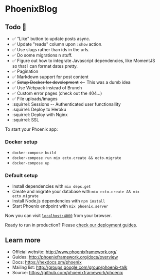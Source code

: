 # PhoenixBlog

## Todo :paperclip:

 - :white_check_mark: "Like" button to update posts async.
 - :white_check_mark: Update "reads" column upon `:show` action.
 - :white_check_mark: Use slugs rather than ids in the urls.
 - :white_check_mark: Do some migrations n stuff.
 - :white_check_mark: Figure out how to integrate Javascript dependencies, like MomentJS so that I can format dates pretty.
 - :white_check_mark: Pagination
 - :white_check_mark: Markdown support for post content
 - :white_check_mark: ~~Setup Docker for development~~ <-- This was a dumb idea
 - :white_check_mark: Use Webpack instead of Brunch
 - :white_check_mark: Custom error pages (check out the 404...)
 - :white_check_mark: File uploads/images
 - :squirrel: Sessions -- Authenticated user functionallity
 - :squirrel: Deploy to Heroku
 - :squirrel: Deploy with Nginx
 - :squirrel: SSL

To start your Phoenix app:

  ### Docker setup

  * `docker-compose build`
  * `docker-compose run mix ecto.create && ecto.migrate`
  * `docker-compose up`

  ### Default setup

  * Install dependencies with `mix deps.get`
  * Create and migrate your database with `mix ecto.create && mix ecto.migrate`
  * Install Node.js dependencies with `npm install`
  * Start Phoenix endpoint with `mix phoenix.server`

Now you can visit [`localhost:4000`](http://localhost:4000) from your browser.

Ready to run in production? Please [check our deployment guides](http://www.phoenixframework.org/docs/deployment).

## Learn more

  * Official website: http://www.phoenixframework.org/
  * Guides: http://phoenixframework.org/docs/overview
  * Docs: https://hexdocs.pm/phoenix
  * Mailing list: http://groups.google.com/group/phoenix-talk
  * Source: https://github.com/phoenixframework/phoenix
